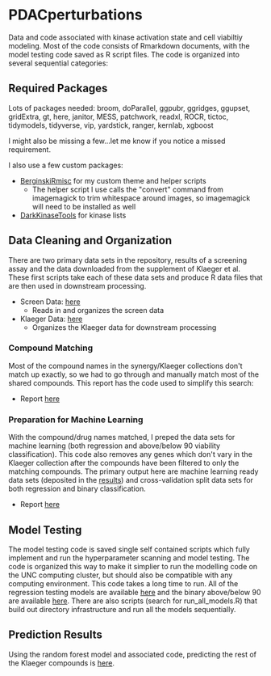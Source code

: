 # PDACperturbations

Data and code associated with kinase activation state and cell viabiltiy modeling. Most of the code consists of Rmarkdown documents, with the model testing code saved as R script files. The code is organized into several sequential categories:

## Required Packages

Lots of packages needed: broom, doParallel, ggpubr, ggridges, ggupset, gridExtra, gt, here, janitor, MESS, patchwork, readxl, ROCR, tictoc, tidymodels, tidyverse, vip, yardstick, ranger, kernlab, xgboost

I might also be missing a few...let me know if you notice a missed requirement.

I also use a few custom packages:

  * [BerginskiRmisc](https://github.com/mbergins/BerginskiRMisc) for my custom theme and helper scripts
    * The helper script I use calls the "convert" command from imagemagick to trim whitespace around images, so imagemagick will need to be installed as well
  * [DarkKinaseTools](https://github.com/IDG-Kinase/DarkKinaseTools) for kinase lists

## Data Cleaning and Organization

There are two primary data sets in the repository, results of a screening assay and the data downloaded from the supplement of Klaeger et al. These first scripts take each of these data sets and produce R data files that are then used in downstream processing.

* Screen Data: [here](src/process_synergy_data/process_synergy_YehLabHTS.md)
  * Reads in and organizes the screen data
* Klaeger Data: [here](src/process_klaeger_data/klaeger_data_processing.md)
  * Organizes the Klaeger data for downstream processing

### Compound Matching

Most of the compound names in the synergy/Klaeger collections don't match up exactly, so we had to go through and manually match most of the shared compounds. This report has the code used to simplify this search:

* Report [here](src/find_synergy_klaeger_matches/find_synergy_klaeger_matches.md)

### Preparation for Machine Learning

With the compound/drug names matched, I preped the data sets for machine learning (both regression and above/below 90 viability classification). This code also removes any genes which don't vary in the Klaeger collection after the compounds have been filtered to only the matching compounds. The primary output here are machine learning ready data sets (deposited in the [results](results)) and cross-validation split data sets for both regression and binary classification.

* Report [here](src/process_synergy_klaeger_for_ML/process_for_ML.md)

## Model Testing

The model testing code is saved single self contained scripts which fully implement and run the hyperparameter scanning and model testing. The code is organized this way to make it simplier to run the modelling code on the UNC computing cluster, but should also be compatible with any computing environment. This code takes a long time to run. All of the regression testing models are available [here](src/klaeger_synergy_regression_model/single_model_scripts) and the binary above/below 90 are available [here](src/klaeger_synergy_binary_model/single_model_scripts). There are also scripts (search for run_all_models.R) that build out directory infrastructure and run all the models sequentially. 

## Prediction Results

Using the random forest model and associated code, predicting the rest of the Klaeger compounds is [here](src/klaeger_synergy_binary_predictions/build_klaeger_synergy_binary_predictions.md).
